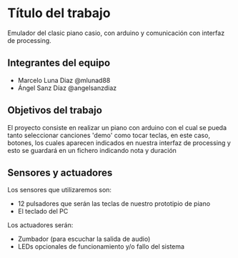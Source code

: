 # Título del trabajo

Emulador del clasic piano casio, con arduino y comunicación con interfaz de processing.

## Integrantes del equipo
- Marcelo Luna Diaz  @mlunad88
- Ángel Sanz Díaz  @angelsanzdiaz

## Objetivos del trabajo

El proyecto consiste en realizar un piano con arduino con el cual se pueda tanto seleccionar canciones 'demo' como tocar teclas, en este caso, botones, los cuales aparecen indicados en nuestra interfaz de processing y esto se guardará en un fichero indicando nota y duración

## Sensores y actuadores

Los sensores que utilizaremos son:
* 12 pulsadores que serán las teclas de nuestro prototipio de piano
* El teclado del PC

Los actuadores serán:
* Zumbador (para escuchar la salida de audio)
* LEDs opcionales de funcionamiento y/o fallo del sistema
